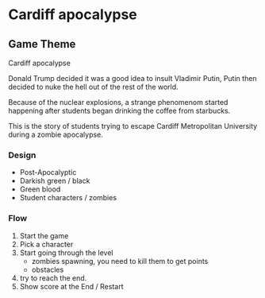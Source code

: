 # Cardiff apocalypse


## Game Theme
Cardiff apocalypse

Donald Trump decided it was a good idea to insult Vladimir Putin, Putin then
decided to nuke the hell out of the rest of the world.

Because of the nuclear explosions, a strange phenomenom started happening after
students began drinking the coffee from starbucks.

This is the story of students trying to escape Cardiff Metropolitan University
during a zombie apocalypse.

### Design

- Post-Apocalyptic
- Darkish green / black
- Green blood
- Student characters / zombies

### Flow
1. Start the game
2. Pick a character
3. Start going through the level
    * zombies spawning, you need to kill them to get points
    * obstacles
4. try to reach the end.
5. Show score at the End / Restart
